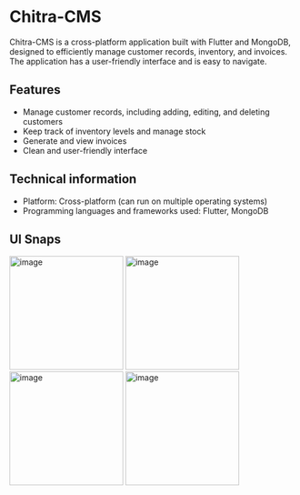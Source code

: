 # Chitra-CMS

Chitra-CMS is a cross-platform application built with Flutter and MongoDB, designed to efficiently manage customer records, inventory, and invoices. The application has a user-friendly interface and is easy to navigate.

## Features
- Manage customer records, including adding, editing, and deleting customers
- Keep track of inventory levels and manage stock
- Generate and view invoices
- Clean and user-friendly interface

## Technical information
- Platform: Cross-platform (can run on multiple operating systems)
- Programming languages and frameworks used: Flutter, MongoDB

## UI Snaps

<p float="left">
  <img width="200" alt="image" src="https://user-images.githubusercontent.com/90051370/169656874-c434c4c2-5f97-4ea5-b734-bd3488042de3.png">
  <img width="200" alt="image" src="https://user-images.githubusercontent.com/90051370/169656901-53632841-afb4-48c4-be8a-08feaabce6a7.png">
  <img width="200" alt="image" src="https://user-images.githubusercontent.com/90051370/169656915-08d8513b-7f54-4a59-af3a-876faa982efd.png">
  <img width="200" alt="image" src="https://user-images.githubusercontent.com/90051370/169656922-64e6c377-d514-4bd5-9890-cee9366978a5.png">
